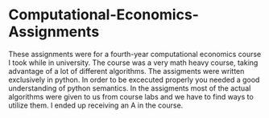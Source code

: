 # Computational-Economics-Assignments

These assignments were for a fourth-year computational economics course I took while in university. The course was a very math heavy course, taking advantage of a lot of different algorithms. The assigments were written exclusively in python. In order to be excecuted properly you needed a good understanding of python semantics. In the assigments most of the actual algorithms were given to us from course labs and we have to find ways to utilize them. I ended up receiving an A in the course.
